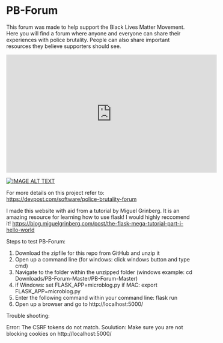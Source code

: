 # PB-Forum

This forum was made to help support the Black Lives Matter Movement. 
Here you will find a forum where anyone and everyone can share their experiences with police brutality. 
People can also share important resources they believe supporters should see.

<iframe width="560" height="315" src="https://www.youtube.com/embed/kwU4P2t0dZs" title="YouTube video player" frameborder="0" allow="accelerometer; autoplay; clipboard-write; encrypted-media; gyroscope; picture-in-picture" allowfullscreen></iframe>

[![IMAGE ALT TEXT](http://img.youtube.com/vi/kwU4P2t0dZs/0.jpg)](http://www.youtube.com/watch?v=kwU4P2t0dZs "Police Brutality Forum")

For more details on this project refer to: https://devpost.com/software/police-brutality-forum  

I made this website with aid from a tutorial by Miguel Grinberg. It is an amazing resource for learning how to use flask! I would highly reccomend it!
https://blog.miguelgrinberg.com/post/the-flask-mega-tutorial-part-i-hello-world

Steps to test PB-Forum:
1. Download the zipfile for this repo from GitHub and unzip it
2. Open up a command line (for windows: click windows button and type cmd)
3. Navigate to the folder within the unzipped folder (windows example: cd Downloads/PB-Forum-Master/PB-Forum-Master)
4. if Windows: set FLASK_APP=microblog.py 
   if MAC: export FLASK_APP=microblog.py
5. Enter the following command within your command line: flask run
6. Open up a browser and go to http://localhost:5000/

Trouble shooting:

  Error: The CSRF tokens do not match.
  Soulution: Make sure you are not blocking cookies on http://localhost:5000/

